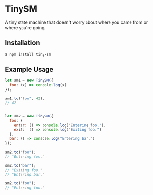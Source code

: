 # TinySM

A tiny state machine that doesn't worry about where you came from or where
you're going.


## Installation

```sh
$ npm install tiny-sm
```

## Example Usage

```js
let sm1 = new TinySM({
  foo: (x) => console.log(x)
});

sm1.to("foo", 42);
// 42


let sm2 = new TinySM({
  foo: {
    enter: () => console.log("Entering foo."),
    exit:  () => console.log("Exiting foo.")
  },
  bar: () => console.log("Entering bar.")
});

sm2.to("foo");
// "Entering foo."

sm2.to("bar");
// "Exiting foo."
// "Entering bar."

sm2.to("foo");
// "Entering foo."
```
